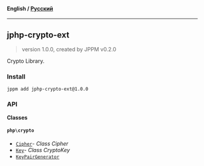 #### **English** / [Русский](README.ru.md)

---

## jphp-crypto-ext
> version 1.0.0, created by JPPM v0.2.0

Crypto Library.

### Install
```
jppm add jphp-crypto-ext@1.0.0
```

### API
**Classes**

#### `php\crypto`

- [`Cipher`](https://github.com/jphp-compiler/jphp/blob/master/exts/jphp-crypto-ext/api-docs/classes/php/crypto/Cipher.md)- _Class Cipher_
- [`Key`](https://github.com/jphp-compiler/jphp/blob/master/exts/jphp-crypto-ext/api-docs/classes/php/crypto/Key.md)- _Class CryptoKey_
- [`KeyPairGenerator`](https://github.com/jphp-compiler/jphp/blob/master/exts/jphp-crypto-ext/api-docs/classes/php/crypto/KeyPairGenerator.md)